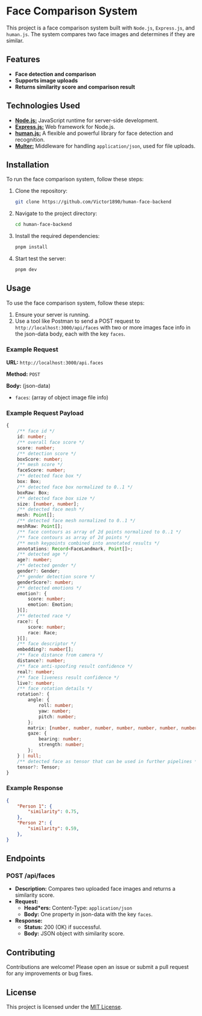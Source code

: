 # Face Comparison System

This project is a face comparison system built with `Node.js`, `Express.js`, and `human.js`. The system compares two face images and determines if they are similar.

## Features

- **Face detection and comparison**
- **Supports image uploads**
- **Returns similarity score and comparison result**

## Technologies Used

- [**Node.js:**](https://nodejs.org/en) JavaScript runtime for server-side development.
- [**Express.js:**](https://expressjs.com/) Web framework for Node.js.
- [**human.js:**](https://github.com/vladmandic/human) A flexible and powerful library for face detection and recognition.
- [**Multer:**](https://www.npmjs.com/package/multer) Middleware for handling `application/json`, used for file uploads.

## Installation

To run the face comparison system, follow these steps:

1. Clone the repository:
    ```bash
    git clone https://github.com/Victor1890/human-face-backend
    ```

2. Navigate to the project directory:
    ```bash
    cd human-face-backend
    ```

3. Install the required dependencies:
    ```bash
    pnpm install
    ```

4. Start test the server:
    ```bash
    pnpm dev
    ```

## Usage

To use the face comparison system, follow these steps:

1. Ensure your server is running.
2. Use a tool like Postman to send a POST request to `http://localhost:3000/api/faces` with two or more images face info in the json-data body, each with the key `faces`.

### Example Request

**URL:** `http://localhost:3000/api.faces`

**Method:** `POST`

**Body:** (json-data)
- `faces`: (array of object image file info)

### Example Request Payload
```ts
{
    /** face id */
    id: number;
    /** overall face score */
    score: number;
    /** detection score */
    boxScore: number;
    /** mesh score */
    faceScore: number;
    /** detected face box */
    box: Box;
    /** detected face box normalized to 0..1 */
    boxRaw: Box;
    /** detected face box size */
    size: [number, number];
    /** detected face mesh */
    mesh: Point[];
    /** detected face mesh normalized to 0..1 */
    meshRaw: Point[];
    /** face contours as array of 2d points normalized to 0..1 */
    /** face contours as array of 2d points */
    /** mesh keypoints combined into annotated results */
    annotations: Record<FaceLandmark, Point[]>;
    /** detected age */
    age?: number;
    /** detected gender */
    gender?: Gender;
    /** gender detection score */
    genderScore?: number;
    /** detected emotions */
    emotion?: {
        score: number;
        emotion: Emotion;
    }[];
    /** detected race */
    race?: {
        score: number;
        race: Race;
    }[];
    /** face descriptor */
    embedding?: number[];
    /** face distance from camera */
    distance?: number;
    /** face anti-spoofing result confidence */
    real?: number;
    /** face liveness result confidence */
    live?: number;
    /** face rotation details */
    rotation?: {
        angle: {
            roll: number;
            yaw: number;
            pitch: number;
        };
        matrix: [number, number, number, number, number, number, number, number, number];
        gaze: {
            bearing: number;
            strength: number;
        };
    } | null;
    /** detected face as tensor that can be used in further pipelines */
    tensor?: Tensor;
}
```

### Example Response

```json
{
    "Person 1": {
        "similarity": 0.75,
    },
    "Person 2": {
        "similarity": 0.59,
    },
}
```

## Endpoints

### POST /api/faces
- **Description:** Compares two uploaded face images and returns a similarity score.
- **Request:**
    - **Head*ers:** Content-Type: `application/json`
    - **Body:** One property in json-data with the key `faces`.
- **Response:**
    - **Status:** 200 (OK) if successful.
    - **Body:** JSON object with similarity score.

## Contributing
Contributions are welcome! Please open an issue or submit a pull request for any improvements or bug fixes.

## License
This project is licensed under the [MIT License](/LICENSE).